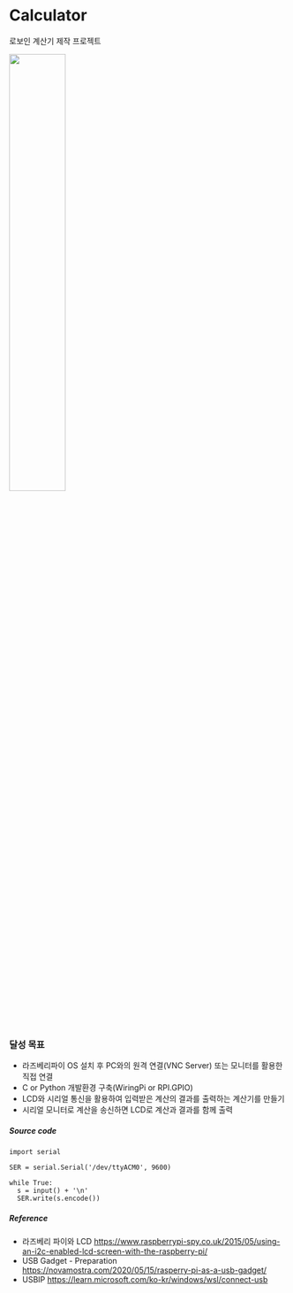 # Calculator 
로보인 계산기 제작 프로젝트

<img width="45%" height="45%" src="https://github.com/kxxbeomjun/Roboin-projects/assets/121419945/c48d17b4-38ab-41bd-958f-f34bcbaa3e43"/>

### 달성 목표
+ 라즈베리파이 OS 설치 후 PC와의 원격 연결(VNC Server) 또는 모니터를 활용한 직접 연결
+ C or Python 개발환경 구축(WiringPi or RPI.GPIO)
+ LCD와 시리얼 통신을 활용하여 입력받은 계산의 결과를 출력하는 계산기를 만들기
+ 시리얼 모니터로 계산을 송신하면 LCD로 계산과 결과를 함께 출력

##### Source code
```
import serial

SER = serial.Serial('/dev/ttyACM0', 9600)

while True:
  s = input() + '\n'
  SER.write(s.encode())
```

##### Reference
+ 라즈베리 파이와 LCD
https://www.raspberrypi-spy.co.uk/2015/05/using-an-i2c-enabled-lcd-screen-with-the-raspberry-pi/
+ USB Gadget - Preparation
https://novamostra.com/2020/05/15/rasperry-pi-as-a-usb-gadget/
+ USBIP
https://learn.microsoft.com/ko-kr/windows/wsl/connect-usb
